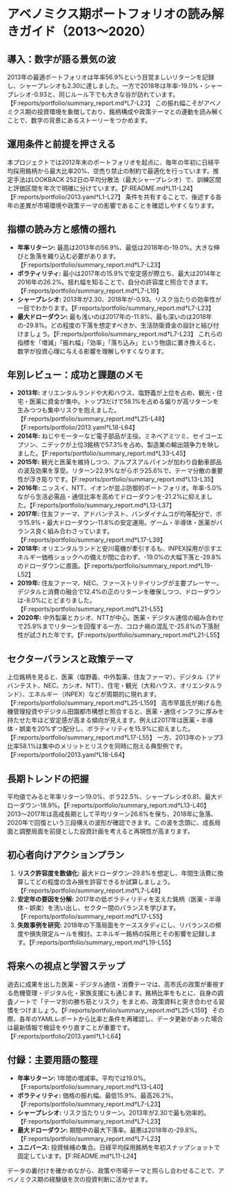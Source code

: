 # アベノミクス期ポートフォリオの読み解きガイド（2013〜2020）

## 導入：数字が語る景気の波
2013年の最適ポートフォリオは年率56.9%という目覚ましいリターンを記録し、シャープレシオも2.30に達しました。一方で2018年は年率-19.0%・シャープレシオ-0.93と、同じルール下でも大きな谷が訪れています。【F:reports/portfolio/summary_report.md†L7-L23】
この振れ幅こそがアベノミクス期の投資環境を象徴しており、銘柄構成や政策テーマとの連動を読み解くことで、数字の背景にあるストーリーをつかめます。

## 運用条件と前提を押さえる
本プロジェクトでは2012年末のポートフォリオを起点に、毎年の年初に日経平均採用銘柄から最大比率20%、空売り禁止の制約で最適化を行っています。推定手法はLOOKBACK 252日の平均分散法（最大シャープレシオ）で、訓練区間と評価区間を年次で明確に分けています。【F:README.md†L11-L24】【F:reports/portfolio/2013.yaml†L1-L27】
条件を共有することで、後述する各年の差異が市場環境や政策テーマの影響であることを確認しやすくなります。

## 指標の読み方と感情の揺れ
- **年率リターン:** 最高は2013年の56.9%、最低は2018年の-19.0%。大きな伸びと急落を織り込む必要があります。【F:reports/portfolio/summary_report.md†L7-L23】  
- **ボラティリティ:** 最小は2017年の15.9%で安定感が際立ち、最大は2014年と2016年の26.2%。揺れ幅を知ることで、自分の許容度と照合できます。【F:reports/portfolio/summary_report.md†L7-L19】  
- **シャープレシオ:** 2013年が2.30、2018年が-0.93。リスク当たりの効率性が一目でわかります。【F:reports/portfolio/summary_report.md†L7-L23】  
- **最大ドローダウン:** 最も浅いのは2017年の-11.8%、最も深いのは2018年の-29.8%。どの程度の下落を想定すべきか、生活防衛資金の設計と結び付けましょう。【F:reports/portfolio/summary_report.md†L7-L23】
これらの指標を「増減」「振れ幅」「効率」「落ち込み」という物語に置き換えると、数字が投資心理に与える影響を理解しやすくなります。

## 年別レビュー：成功と課題のメモ
- **2013年:** オリエンタルランドや大和ハウス、塩野義が上位を占め、観光・住宅・医薬に資金が集中。トップ3だけで58.1%を占める偏りが高リターンを生みつつも集中リスクを抱えました。【F:reports/portfolio/summary_report.md†L25-L48】【F:reports/portfolio/2013.yaml†L18-L64】  
- **2014年:** ねじやモーターなど電子部品が主役。ミネベアミツミ、セイコーエプソン、ニデックが上位3銘柄で57.3%を占め、製造業の輸出競争力を映しました。【F:reports/portfolio/summary_report.md†L33-L45】  
- **2015年:** 観光と医薬を維持しつつ、アルプスアルパインが加わり自動車部品の波及効果を享受。リターン22.9%ながらボラ25.6%で、テーマ分散の重要性が浮き彫りです。【F:reports/portfolio/summary_report.md†L13-L35】  
- **2016年:** ニッスイ、NTT、イオンが並ぶ防御的ポートフォリオ。年率-5.0%ながら生活必需品・通信比率を高めてドローダウンを-21.2%に抑えました。【F:reports/portfolio/summary_report.md†L13-L37】  
- **2017年:** 住友ファーマ、アドバンテスト、バンダイナムコが均等配分で、ボラ15.9%・最大ドローダウン-11.8%の安定運用。ゲーム・半導体・医薬がバランス良く組み合わさっています。【F:reports/portfolio/summary_report.md†L17-L39】  
- **2018年:** オリエンタルランドと安川電機が牽引するも、INPEX採用が示すエネルギー価格ショックへの備えが間に合わず、-19.0%の大幅下落と-29.8%のドローダウンに直面。【F:reports/portfolio/summary_report.md†L19-L52】  
- **2019年:** 住友ファーマ、NEC、ファーストリテイリングが主要プレーヤー。デジタルと消費の融合で12.4%の正のリターンを確保しつつ、ドローダウンは-8.0%にとどまりました。【F:reports/portfolio/summary_report.md†L21-L55】  
- **2020年:** 中外製薬とカシオ、NTTが中心。医薬・デジタル通信の組み合わせで25.9%までリターンを回復する一方、コロナ禍の混乱で-25.8%の下落耐性が試された年です。【F:reports/portfolio/summary_report.md†L21-L55】

## セクターバランスと政策テーマ
上位銘柄を見ると、医薬（塩野義、中外製薬、住友ファーマ）、デジタル（アドバンテスト、NEC、カシオ、NTT）、住宅・観光（大和ハウス、オリエンタルランド）、エネルギー（INPEX）などが周期的に現れます。【F:reports/portfolio/summary_report.md†L25-L159】
高市早苗氏が掲げる危機管理投資やデジタル田園都市構想と照合すると、医薬・通信インフラに厚みを持たせた年ほど安定感が高まる傾向が見えます。例えば2017年は医薬・半導体・娯楽を20%ずつ配分し、ボラティリティを15.9%に抑えました。【F:reports/portfolio/summary_report.md†L17-L55】 一方、2013年のトップ3比率58.1%は集中のメリットとリスクを同時に抱える典型例です。【F:reports/portfolio/2013.yaml†L18-L64】

## 長期トレンドの把握
平均値でみると年率リターン19.0%、ボラ22.5%、シャープレシオ0.81、最大ドローダウン-18.9%。【F:reports/portfolio/summary_report.md†L13-L40】 2013〜2017年は高成長期として平均リターン26.6%を保ち、2018年に急落、2020年で回復という三段構えの波形が確認できます。この波を念頭に、成長局面と調整局面を前提とした投資計画を考えると再現性が高まります。

## 初心者向けアクションプラン
1. **リスク許容度を数値化:** 最大ドローダウン-29.8%を想定し、年間生活費に換算してどの程度の含み損を許容できるか試算しましょう。【F:reports/portfolio/summary_report.md†L7-L48】  
2. **安定年の要因を分解:** 2017年の低ボラティリティを支えた銘柄（医薬・半導体・娯楽）を洗い出し、セクター間のバランスを学びます。【F:reports/portfolio/summary_report.md†L17-L55】  
3. **失敗事例を研究:** 2018年の下落局面をケーススタディにし、リバランスの頻度や損失限定ルールを検討。エネルギー銘柄の採用とその影響を記録します。【F:reports/portfolio/summary_report.md†L19-L55】

## 将来への視点と学習ステップ
過去に成果を出した医薬・デジタル通信・消費テーマは、高市氏の政策が重視する危機管理・デジタル化・家族支援にも通じます。銘柄比率をもとに、自身の調査ノートで「テーマ別の勝ち筋とリスク」をまとめ、政策資料と突き合わせる習慣をつけましょう。【F:reports/portfolio/summary_report.md†L25-L159】
その際、各年のYAMLレポートから比率と条件を再確認し、データ更新があった場合は最新情報で検証をやり直すことが重要です。【F:reports/portfolio/2013.yaml†L1-L64】

## 付録：主要用語の整理
- **年率リターン:** 1年間の増減率。平均では19.0%。【F:reports/portfolio/summary_report.md†L13-L40】  
- **ボラティリティ:** 価格の振れ幅。最低15.9%、最高26.2%。【F:reports/portfolio/summary_report.md†L7-L23】  
- **シャープレシオ:** リスク当たりリターン。2013年が2.30で最も効率的。【F:reports/portfolio/summary_report.md†L7-L23】  
- **最大ドローダウン:** 期間中の最大下落率。最悪は2018年の-29.8%。【F:reports/portfolio/summary_report.md†L7-L23】  
- **ユニバース:** 投資候補の集合。日経平均採用銘柄を年初スナップショットで固定しています。【F:README.md†L11-L24】

データの裏付けを確かめながら、政策や市場テーマと照らし合わせることで、アベノミクス期の経験値を次の投資判断に活かせます。
